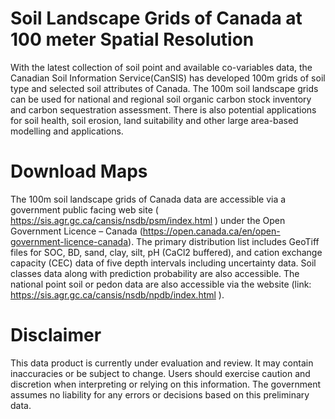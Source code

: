 # Soil Landscape Grids of Canada at 100 meter Spatial Resolution

With the latest collection of soil point and available co-variables data, the Canadian Soil Information Service(CanSIS) has developed 100m grids of soil type and selected soil attributes of Canada. The 100m soil landscape grids can be used for national and regional soil organic carbon stock inventory and carbon sequestration assessment. There is also potential applications for soil health, soil erosion, land suitability and other large area-based modelling and applications. 

# Download Maps

The 100m soil landscape grids of Canada data are accessible via a government public facing web site ( https://sis.agr.gc.ca/cansis/nsdb/psm/index.html ) under the Open Government Licence – Canada (https://open.canada.ca/en/open-government-licence-canada). The primary distribution list includes GeoTiff files for SOC, BD, sand, clay, silt, pH (CaCl2 buffered), and cation exchange capacity (CEC) data of five depth intervals including uncertainty data. Soil classes data along with prediction probability are also accessible. The national point soil or pedon data are also accessible via the website (link: https://sis.agr.gc.ca/cansis/nsdb/npdb/index.html  ). 


# Disclaimer

This data product is currently under evaluation and review. It may contain inaccuracies or be subject to change. Users should exercise caution and discretion when interpreting or relying on this information. The government assumes no liability for any errors or decisions based on this preliminary data. 
